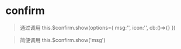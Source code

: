 # confirm

>通过调用 this.$confirm.show(options={
    msg:'',
    icon:'',
    cb:()=>{}
})

>简便调用 this.$confirm.show('msg')


